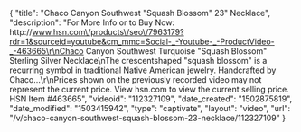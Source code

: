 {
    "title": "Chaco Canyon Southwest \"Squash Blossom\" 23\" Necklace",
    "description": "For More Info or to Buy Now: http:\/\/www.hsn.com\/products\/seo\/7963179?rdr=1&sourceid=youtube&cm_mmc=Social-_-Youtube-_-ProductVideo-_-463665\r\nChaco Canyon Southwest Turquoise \"Squash Blossom\" Sterling Silver Necklace\nThe crescentshaped \"squash blossom\" is a recurring symbol in traditional Native American jewelry. Handcrafted by Chaco...\r\nPrices shown on the previously recorded video may not represent the current price.  View hsn.com to view the current selling price. HSN Item #463665",
    "videoid": "112327109",
    "date_created": "1502875819",
    "date_modified": "1503415942",
    "type": "captivate",
    "layout": "video",
    "url": "\/v\/chaco-canyon-southwest-squash-blossom-23-necklace\/112327109"
}